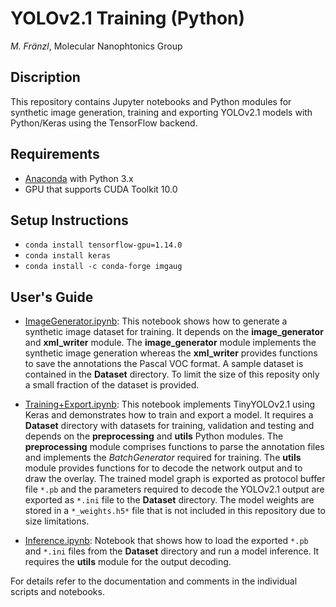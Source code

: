 # YOLOv2.1 Training (Python)

*M. Fränzl*, Molecular Nanophtonics Group

## Discription

This repository contains Jupyter notebooks and Python modules for synthetic image generation, training and exporting YOLOv2.1 models with Python/Keras using the TensorFlow backend.

## Requirements 

- [Anaconda](https://www.anaconda.com/distribution/) with Python 3.x
- GPU that supports CUDA Toolkit 10.0

## Setup Instructions
- `conda install tensorflow-gpu=1.14.0`
- `conda install keras`
- `conda install -c conda-forge imgaug`

## User's Guide

- [ImageGenerator.ipynb](ImageGenerator.ipynb): This notebook shows how to generate a synthetic image dataset for training. It depends on the **image_generator** and **xml_writer** module. The **image_generator** module implements the synthetic image generation whereas the **xml_writer** provides functions to save the annotations the Pascal VOC format. A sample dataset is contained in the **Dataset** directory. To limit the size of this reposity only a small fraction of the dataset is provided. 

- [Training+Export.ipynb](Training+Export.ipynb): This notebook implements TinyYOLOv2.1 using Keras and demonstrates how to train and export a model. It requires a **Dataset** directory with datasets for training, validation and testing and depends on the **preprocessing** and **utils** Python modules. The **preprocessing** module comprises functions to parse the annotation files and implements the *BatchGenerator* required for training. The **utils** module provides functions for to decode the network output and to draw the overlay. The trained model graph is exported as protocol buffer file `*.pb` and the parameters required to decode the YOLOv2.1 output are exported as `*.ini` file to the **Dataset** directory. The model weights are stored in a `*_weights.h5*` file that is not included in this repository due to size limitations.

- [Inference.ipynb](Inference.ipynb): Notebook that shows how to load the exported `*.pb` and `*.ini` files from the **Dataset** directory and run a model inference. It requires the **utils** module for the output decoding.

For details refer to the documentation and comments in the individual scripts and notebooks.


